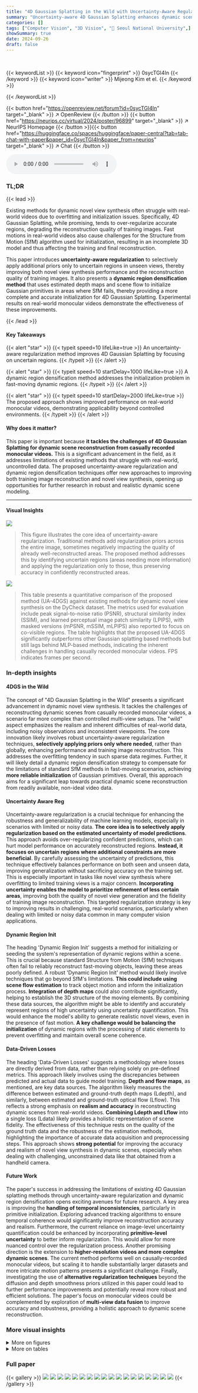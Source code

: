 ```yaml
---
title: "4D Gaussian Splatting in the Wild with Uncertainty-Aware Regularization"
summary: "Uncertainty-aware 4D Gaussian Splatting enhances dynamic scene reconstruction from monocular videos by selectively applying regularization to uncertain regions, improving both novel view synthesis and..."
categories: []
tags: ["Computer Vision", "3D Vision", "🏢 Seoul National University",]
showSummary: true
date: 2024-09-26
draft: false
---
```


<br>

{{< keywordList >}}
{{< keyword icon="fingerprint" >}} 0sycTGl4In {{< /keyword >}}
{{< keyword icon="writer" >}} Mijeong Kim et el. {{< /keyword >}}
 
{{< /keywordList >}}

{{< button href="https://openreview.net/forum?id=0sycTGl4In" target="_blank" >}}
↗ OpenReview
{{< /button >}}
{{< button href="https://neurips.cc/virtual/2024/poster/96899" target="_blank" >}}
↗ NeurIPS Homepage
{{< /button >}}{{< button href="https://huggingface.co/spaces/huggingface/paper-central?tab=tab-chat-with-paper&paper_id=0sycTGl4In&paper_from=neurips" target="_blank" >}}
↗ Chat
{{< /button >}}



<audio controls>
    <source src="https://ai-paper-reviewer.com/0sycTGl4In/podcast.wav" type="audio/wav">
    Your browser does not support the audio element.
</audio>


### TL;DR


{{< lead >}}

Existing methods for dynamic novel view synthesis often struggle with real-world videos due to overfitting and initialization issues.  Specifically, 4D Gaussian Splatting, while promising, tends to over-regularize accurate regions, degrading the reconstruction quality of training images.  Fast motions in real-world videos also cause challenges for the Structure from Motion (SfM) algorithm used for initialization, resulting in an incomplete 3D model and thus affecting the training and final reconstruction.

This paper introduces **uncertainty-aware regularization** to selectively apply additional priors only to uncertain regions in unseen views, thereby improving both novel view synthesis performance and the reconstruction quality of training images.  It also presents a **dynamic region densification method** that uses estimated depth maps and scene flow to initialize Gaussian primitives in areas where SfM fails, thereby providing a more complete and accurate initialization for 4D Gaussian Splatting. Experimental results on real-world monocular videos demonstrate the effectiveness of these improvements.

{{< /lead >}}


#### Key Takeaways

{{< alert "star" >}}
{{< typeit speed=10 lifeLike=true >}} An uncertainty-aware regularization method improves 4D Gaussian Splatting by focusing on uncertain regions. {{< /typeit >}}
{{< /alert >}}

{{< alert "star" >}}
{{< typeit speed=10 startDelay=1000 lifeLike=true >}} A dynamic region densification method addresses the initialization problem in fast-moving dynamic regions. {{< /typeit >}}
{{< /alert >}}

{{< alert "star" >}}
{{< typeit speed=10 startDelay=2000 lifeLike=true >}} The proposed approach shows improved performance on real-world monocular videos, demonstrating applicability beyond controlled environments. {{< /typeit >}}
{{< /alert >}}

#### Why does it matter?
This paper is important because **it tackles the challenges of 4D Gaussian Splatting for dynamic scene reconstruction from casually recorded monocular videos.**  This is a significant advancement in the field, as it addresses limitations of existing methods that struggle with real-world, uncontrolled data. The proposed uncertainty-aware regularization and dynamic region densification techniques offer new approaches to improving both training image reconstruction and novel view synthesis, opening up opportunities for further research in robust and realistic dynamic scene modeling.

------
#### Visual Insights



![](https://ai-paper-reviewer.com/0sycTGl4In/figures_1_1.jpg)

> This figure illustrates the core idea of uncertainty-aware regularization.  Traditional methods add regularization priors across the entire image, sometimes negatively impacting the quality of already well-reconstructed areas.  The proposed method addresses this by identifying uncertain regions (areas needing more information) and applying the regularization only to those, thus preserving accuracy in confidently reconstructed areas.





![](https://ai-paper-reviewer.com/0sycTGl4In/tables_8_1.jpg)

> This table presents a quantitative comparison of the proposed method (UA-4DGS) against existing methods for dynamic novel view synthesis on the DyCheck dataset.  The metrics used for evaluation include peak signal-to-noise ratio (PSNR), structural similarity index (SSIM), and learned perceptual image patch similarity (LPIPS), with masked versions (mPSNR, mSSIM, mLPIPS) also reported to focus on co-visible regions.  The table highlights that the proposed UA-4DGS significantly outperforms other Gaussian splatting based methods but still lags behind MLP-based methods, indicating the inherent challenges in handling casually recorded monocular videos. FPS indicates frames per second.





### In-depth insights


#### 4DGS in the Wild
The concept of "4D Gaussian Splatting in the Wild" presents a significant advancement in dynamic novel view synthesis.  It tackles the challenges of reconstructing dynamic scenes from casually recorded monocular videos, a scenario far more complex than controlled multi-view setups.  The "wild" aspect emphasizes the realism and inherent difficulties of real-world data, including noisy observations and inconsistent viewpoints. The core innovation likely involves robust uncertainty-aware regularization techniques, **selectively applying priors only where needed**, rather than globally, enhancing performance and training image reconstruction. This addresses the overfitting tendency in such sparse data regimes.  Further, it will likely detail a dynamic region densification strategy to compensate for the limitations of standard SfM methods in fast-moving scenarios, achieving **more reliable initialization** of Gaussian primitives.  Overall, this approach aims for a significant leap towards practical dynamic scene reconstruction from readily available, non-ideal video data.

#### Uncertainty Aware Reg
Uncertainty-aware regularization is a crucial technique for enhancing the robustness and generalizability of machine learning models, especially in scenarios with limited or noisy data.  **The core idea is to selectively apply regularization based on the estimated uncertainty of model predictions**. This approach avoids over-regularizing confident predictions, which can hurt model performance on accurately reconstructed regions. **Instead, it focuses on uncertain regions where additional constraints are more beneficial**.  By carefully assessing the uncertainty of predictions, this technique effectively balances performance on both seen and unseen data, improving generalization without sacrificing accuracy on the training set.  This is especially important in tasks like novel view synthesis where overfitting to limited training views is a major concern. **Incorporating uncertainty enables the model to prioritize refinement of less certain areas**, improving both the quality of novel view generation and the fidelity of training image reconstruction.  This targeted regularization strategy is key to improving results in challenging, real-world scenarios, particularly when dealing with limited or noisy data common in many computer vision applications.

#### Dynamic Region Init
The heading 'Dynamic Region Init' suggests a method for initializing or seeding the system's representation of dynamic regions within a scene. This is crucial because standard Structure from Motion (SfM) techniques often fail to reliably reconstruct fast-moving objects, leaving these areas poorly defined.  A robust 'Dynamic Region Init' method would likely involve techniques that go beyond SfM's limitations. **This could include using scene flow estimation** to track object motion and inform the initialization process. **Integration of depth maps** could also contribute significantly, helping to establish the 3D structure of the moving elements. By combining these data sources, the algorithm might be able to identify and accurately represent regions of high uncertainty using uncertainty quantification. This would enhance the model's ability to generate realistic novel views, even in the presence of fast motion. **A key challenge would be balancing the initialization** of dynamic regions with the processing of static elements to prevent overfitting and maintain overall scene coherence.

#### Data-Driven Losses
The heading 'Data-Driven Losses' suggests a methodology where losses are directly derived from data, rather than relying solely on pre-defined metrics.  This approach likely involves using the discrepancies between predicted and actual data to guide model training.  **Depth and flow maps**, as mentioned, are key data sources. The algorithm likely measures the difference between estimated and ground-truth depth maps (Ldepth), and similarly, between estimated and ground-truth optical flow (Lflow).  This reflects a strong emphasis on **realism and accuracy** in reconstructing dynamic scenes from real-world videos. **Combining Ldepth and Lflow** into a single loss (Ldata) likely provides a holistic representation of scene fidelity. The effectiveness of this technique rests on the quality of the ground truth data and the robustness of the estimation methods, highlighting the importance of accurate data acquisition and preprocessing steps.  This approach shows **strong potential** for improving the accuracy and realism of novel view synthesis in dynamic scenes, especially when dealing with challenging, unconstrained data like that obtained from a handheld camera.

#### Future Work
The paper's success in addressing the limitations of existing 4D Gaussian splatting methods through uncertainty-aware regularization and dynamic region densification opens exciting avenues for future research.  A key area is improving the **handling of temporal inconsistencies**, particularly in primitive initialization.  Exploring advanced tracking algorithms to ensure temporal coherence would significantly improve reconstruction accuracy and realism.  Furthermore, the current reliance on image-level uncertainty quantification could be enhanced by incorporating **primitive-level uncertainty** to better inform regularization. This would allow for more nuanced control over the regularization process.  Another promising direction is the extension to **higher-resolution videos and more complex dynamic scenes**.  The current method performs well on causally-recorded monocular videos, but scaling it to handle substantially larger datasets and more intricate motion patterns presents a significant challenge. Finally, investigating the use of **alternative regularization techniques** beyond the diffusion and depth smoothness priors utilized in this paper could lead to further performance improvements and potentially reveal more robust and efficient solutions.  The paper's focus on monocular videos could be complemented by exploration of **multi-view data fusion** to improve accuracy and robustness, providing a holistic approach to dynamic scene reconstruction.


### More visual insights

<details>
<summary>More on figures
</summary>


![](https://ai-paper-reviewer.com/0sycTGl4In/figures_6_1.jpg)

> This figure visualizes the dynamic region densification method proposed in the paper.  It shows how Structure from Motion (SfM) fails to initialize Gaussian primitives in dynamic regions of a video, and how the proposed method addresses this by using scene flow and depth maps to initialize additional primitives in those regions.  The backpack scene is used as an example. The subfigures show (a) a training image, (b) the scene flow, (c) initialization from SfM highlighting the missing area, and (d) the improved initialization after applying the dynamic region densification.


![](https://ai-paper-reviewer.com/0sycTGl4In/figures_9_1.jpg)

> This figure shows a qualitative comparison of novel view synthesis results on four different scenes from the DyCheck dataset.  The methods compared are D-3DGS, Zhan et al., 4DGS, and the proposed UA-4DGS.  The ground truth images are also shown, as well as a depth map generated by the proposed method. The results visually demonstrate that the proposed UA-4DGS method produces significantly more realistic and higher-quality images compared to the other methods.


![](https://ai-paper-reviewer.com/0sycTGl4In/figures_15_1.jpg)

> This figure compares the novel view synthesis results of four different methods (D-3DGS, Zhan et al., 4DGS, and UA-4DGS) against the ground truth images from the DyCheck dataset. It showcases the superior performance of the proposed UA-4DGS method in generating more realistic and detailed images, particularly in challenging dynamic scenes, as evidenced by clearer rendering of the objects in motion.


![](https://ai-paper-reviewer.com/0sycTGl4In/figures_16_1.jpg)

> This figure shows a qualitative comparison of novel view synthesis results on four different scenes from the DyCheck dataset.  The results from four different methods are compared against ground truth images. The methods are D-3DGS, Zhan et al., 4DGS, and UA-4DGS (the authors' proposed method).  The comparison highlights the superior image quality and realism achieved by UA-4DGS, particularly in handling dynamic scenes and fast-moving objects, which are challenging for existing methods.


</details>




<details>
<summary>More on tables
</summary>


![](https://ai-paper-reviewer.com/0sycTGl4In/tables_8_2.jpg)
> This table compares the performance of the proposed uncertainty-aware 3D Gaussian splatting (UA-3DGS) method against other state-of-the-art methods for few-shot novel view synthesis on the LLFF dataset.  The metrics used for comparison are Peak Signal-to-Noise Ratio (PSNR), Structural Similarity Index (SSIM), and Learned Perceptual Image Patch Similarity (LPIPS).  The results demonstrate that UA-3DGS significantly outperforms existing methods.

![](https://ai-paper-reviewer.com/0sycTGl4In/tables_9_1.jpg)
> This table presents the ablation study results focusing on the spin scene from the DyCheck dataset. It shows the impact of different components of the proposed uncertainty-aware 4D Gaussian splatting method on the model's performance.  The components evaluated include the data-driven loss (Ldata), dynamic region densification, the uncertainty-aware diffusion loss (LUA-diff), and the uncertainty-aware total variation loss (LUA-TV).  The metrics used to evaluate performance are mPSNR, mSSIM, and mLPIPS.

![](https://ai-paper-reviewer.com/0sycTGl4In/tables_9_2.jpg)
> This table compares different regularization methods used in novel view synthesis, focusing on the impact of incorporating uncertainty. It shows the performance of the FSGS model with and without various regularization techniques (with and without uncertainty), demonstrating improved performance for those with uncertainty.

![](https://ai-paper-reviewer.com/0sycTGl4In/tables_14_1.jpg)
> This table presents a quantitative comparison of the proposed method (UA-4DGS) against other existing methods for dynamic novel view synthesis on the DyCheck dataset.  The metrics used for comparison are Peak Signal-to-Noise Ratio (PSNR), Structural Similarity Index (SSIM), and Learned Perceptual Image Patch Similarity (LPIPS).  Masked versions of these metrics (mPSNR, mSSIM, mLPIPS) are also included, focusing on the co-visible regions. The table highlights that UA-4DGS outperforms other 4D Gaussian Splatting methods but that Gaussian Splatting methods in general perform worse than MLP-based methods when using casually recorded monocular videos.

![](https://ai-paper-reviewer.com/0sycTGl4In/tables_14_2.jpg)
> This table presents a quantitative comparison of the proposed method (UA-4DGS) against existing methods for dynamic novel view synthesis on the DyCheck dataset.  The metrics used for evaluation are peak signal-to-noise ratio (PSNR), structural similarity index (SSIM), and learned perceptual image patch similarity (LPIPS).  Masked versions of these metrics (mPSNR, mSSIM, mLPIPS) are also reported, focusing on co-visible regions. The table highlights the superior performance of the proposed method compared to other 4D Gaussian Splatting algorithms and MLP-based methods, especially in challenging scenarios with casually recorded monocular videos.

</details>




### Full paper

{{< gallery >}}
<img src="https://ai-paper-reviewer.com/0sycTGl4In/1.png" class="grid-w50 md:grid-w33 xl:grid-w25" />
<img src="https://ai-paper-reviewer.com/0sycTGl4In/2.png" class="grid-w50 md:grid-w33 xl:grid-w25" />
<img src="https://ai-paper-reviewer.com/0sycTGl4In/3.png" class="grid-w50 md:grid-w33 xl:grid-w25" />
<img src="https://ai-paper-reviewer.com/0sycTGl4In/4.png" class="grid-w50 md:grid-w33 xl:grid-w25" />
<img src="https://ai-paper-reviewer.com/0sycTGl4In/5.png" class="grid-w50 md:grid-w33 xl:grid-w25" />
<img src="https://ai-paper-reviewer.com/0sycTGl4In/6.png" class="grid-w50 md:grid-w33 xl:grid-w25" />
<img src="https://ai-paper-reviewer.com/0sycTGl4In/7.png" class="grid-w50 md:grid-w33 xl:grid-w25" />
<img src="https://ai-paper-reviewer.com/0sycTGl4In/8.png" class="grid-w50 md:grid-w33 xl:grid-w25" />
<img src="https://ai-paper-reviewer.com/0sycTGl4In/9.png" class="grid-w50 md:grid-w33 xl:grid-w25" />
<img src="https://ai-paper-reviewer.com/0sycTGl4In/10.png" class="grid-w50 md:grid-w33 xl:grid-w25" />
<img src="https://ai-paper-reviewer.com/0sycTGl4In/11.png" class="grid-w50 md:grid-w33 xl:grid-w25" />
<img src="https://ai-paper-reviewer.com/0sycTGl4In/12.png" class="grid-w50 md:grid-w33 xl:grid-w25" />
<img src="https://ai-paper-reviewer.com/0sycTGl4In/13.png" class="grid-w50 md:grid-w33 xl:grid-w25" />
<img src="https://ai-paper-reviewer.com/0sycTGl4In/14.png" class="grid-w50 md:grid-w33 xl:grid-w25" />
<img src="https://ai-paper-reviewer.com/0sycTGl4In/15.png" class="grid-w50 md:grid-w33 xl:grid-w25" />
<img src="https://ai-paper-reviewer.com/0sycTGl4In/16.png" class="grid-w50 md:grid-w33 xl:grid-w25" />
<img src="https://ai-paper-reviewer.com/0sycTGl4In/17.png" class="grid-w50 md:grid-w33 xl:grid-w25" />
<img src="https://ai-paper-reviewer.com/0sycTGl4In/18.png" class="grid-w50 md:grid-w33 xl:grid-w25" />
{{< /gallery >}}